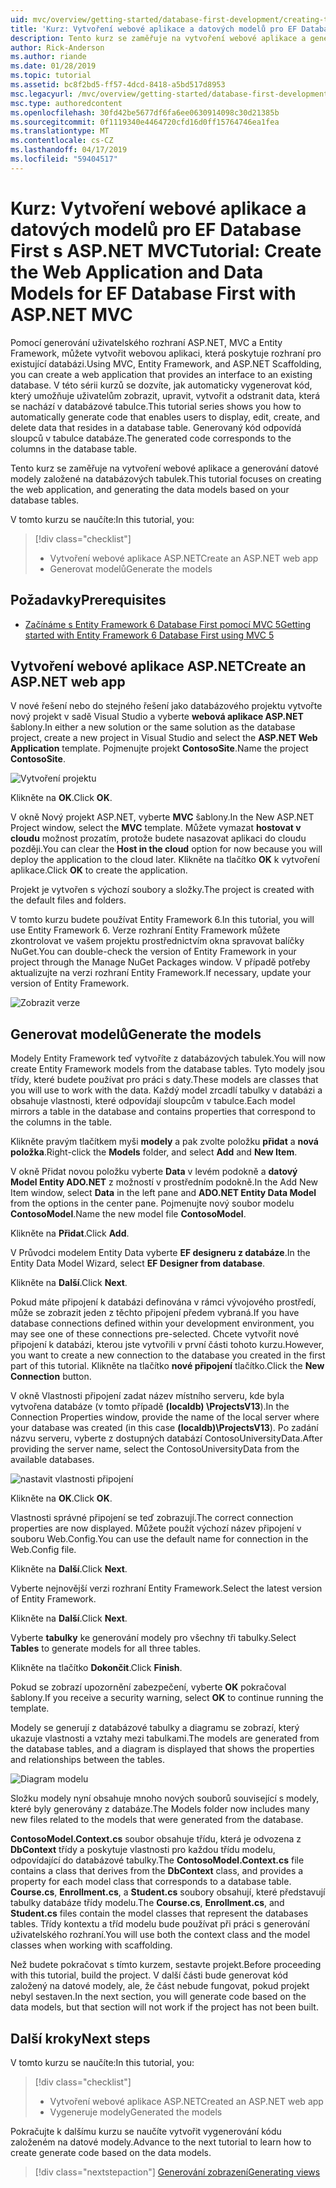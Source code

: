 ```yaml
---
uid: mvc/overview/getting-started/database-first-development/creating-the-web-application
title: 'Kurz: Vytvoření webové aplikace a datových modelů pro EF Database First s ASP.NET MVC'
description: Tento kurz se zaměřuje na vytvoření webové aplikace a generování datové modely založené na databázových tabulek.
author: Rick-Anderson
ms.author: riande
ms.date: 01/28/2019
ms.topic: tutorial
ms.assetid: bc8f2bd5-ff57-4dcd-8418-a5bd517d8953
msc.legacyurl: /mvc/overview/getting-started/database-first-development/creating-the-web-application
msc.type: authoredcontent
ms.openlocfilehash: 30fd42be5677df6fa6ee0630914098c30d21385b
ms.sourcegitcommit: 0f1119340e4464720cfd16d0ff15764746ea1fea
ms.translationtype: MT
ms.contentlocale: cs-CZ
ms.lasthandoff: 04/17/2019
ms.locfileid: "59404517"
---
```

# <a name="tutorial-create-the-web-application-and-data-models-for-ef-database-first-with-aspnet-mvc"></a><span data-ttu-id="66020-103">Kurz: Vytvoření webové aplikace a datových modelů pro EF Database First s ASP.NET MVC</span><span class="sxs-lookup"><span data-stu-id="66020-103">Tutorial: Create the Web Application and Data Models for EF Database First with ASP.NET MVC</span></span>

 <span data-ttu-id="66020-104">Pomocí generování uživatelského rozhraní ASP.NET, MVC a Entity Framework, můžete vytvořit webovou aplikaci, která poskytuje rozhraní pro existující databázi.</span><span class="sxs-lookup"><span data-stu-id="66020-104">Using MVC, Entity Framework, and ASP.NET Scaffolding, you can create a web application that provides an interface to an existing database.</span></span> <span data-ttu-id="66020-105">V této sérii kurzů se dozvíte, jak automaticky vygenerovat kód, který umožňuje uživatelům zobrazit, upravit, vytvořit a odstranit data, která se nachází v databázové tabulce.</span><span class="sxs-lookup"><span data-stu-id="66020-105">This tutorial series shows you how to automatically generate code that enables users to display, edit, create, and delete data that resides in a database table.</span></span> <span data-ttu-id="66020-106">Generovaný kód odpovídá sloupců v tabulce databáze.</span><span class="sxs-lookup"><span data-stu-id="66020-106">The generated code corresponds to the columns in the database table.</span></span>

<span data-ttu-id="66020-107">Tento kurz se zaměřuje na vytvoření webové aplikace a generování datové modely založené na databázových tabulek.</span><span class="sxs-lookup"><span data-stu-id="66020-107">This tutorial focuses on creating the web application, and generating the data models based on your database tables.</span></span>

<span data-ttu-id="66020-108">V tomto kurzu se naučíte:</span><span class="sxs-lookup"><span data-stu-id="66020-108">In this tutorial, you:</span></span>

> [!div class="checklist"]
> * <span data-ttu-id="66020-109">Vytvoření webové aplikace ASP.NET</span><span class="sxs-lookup"><span data-stu-id="66020-109">Create an ASP.NET web app</span></span>
> * <span data-ttu-id="66020-110">Generovat modelů</span><span class="sxs-lookup"><span data-stu-id="66020-110">Generate the models</span></span>

## <a name="prerequisites"></a><span data-ttu-id="66020-111">Požadavky</span><span class="sxs-lookup"><span data-stu-id="66020-111">Prerequisites</span></span>

* [<span data-ttu-id="66020-112">Začínáme s Entity Framework 6 Database First pomocí MVC 5</span><span class="sxs-lookup"><span data-stu-id="66020-112">Getting started with Entity Framework 6 Database First using MVC 5</span></span>](setting-up-database.md)

## <a name="create-an-aspnet-web-app"></a><span data-ttu-id="66020-113">Vytvoření webové aplikace ASP.NET</span><span class="sxs-lookup"><span data-stu-id="66020-113">Create an ASP.NET web app</span></span>

<span data-ttu-id="66020-114">V nové řešení nebo do stejného řešení jako databázového projektu vytvořte nový projekt v sadě Visual Studio a vyberte **webová aplikace ASP.NET** šablony.</span><span class="sxs-lookup"><span data-stu-id="66020-114">In either a new solution or the same solution as the database project, create a new project in Visual Studio and select the **ASP.NET Web Application** template.</span></span> <span data-ttu-id="66020-115">Pojmenujte projekt **ContosoSite**.</span><span class="sxs-lookup"><span data-stu-id="66020-115">Name the project **ContosoSite**.</span></span>

![Vytvoření projektu](creating-the-web-application/_static/image1.png)

<span data-ttu-id="66020-117">Klikněte na **OK**.</span><span class="sxs-lookup"><span data-stu-id="66020-117">Click **OK**.</span></span>

<span data-ttu-id="66020-118">V okně Nový projekt ASP.NET, vyberte **MVC** šablony.</span><span class="sxs-lookup"><span data-stu-id="66020-118">In the New ASP.NET Project window, select the **MVC** template.</span></span> <span data-ttu-id="66020-119">Můžete vymazat **hostovat v cloudu** možnost prozatím, protože budete nasazovat aplikaci do cloudu později.</span><span class="sxs-lookup"><span data-stu-id="66020-119">You can clear the **Host in the cloud** option for now because you will deploy the application to the cloud later.</span></span> <span data-ttu-id="66020-120">Klikněte na tlačítko **OK** k vytvoření aplikace.</span><span class="sxs-lookup"><span data-stu-id="66020-120">Click **OK** to create the application.</span></span>

<span data-ttu-id="66020-121">Projekt je vytvořen s výchozí soubory a složky.</span><span class="sxs-lookup"><span data-stu-id="66020-121">The project is created with the default files and folders.</span></span>

<span data-ttu-id="66020-122">V tomto kurzu budete používat Entity Framework 6.</span><span class="sxs-lookup"><span data-stu-id="66020-122">In this tutorial, you will use Entity Framework 6.</span></span> <span data-ttu-id="66020-123">Verze rozhraní Entity Framework můžete zkontrolovat ve vašem projektu prostřednictvím okna spravovat balíčky NuGet.</span><span class="sxs-lookup"><span data-stu-id="66020-123">You can double-check the version of Entity Framework in your project through the Manage NuGet Packages window.</span></span> <span data-ttu-id="66020-124">V případě potřeby aktualizujte na verzi rozhraní Entity Framework.</span><span class="sxs-lookup"><span data-stu-id="66020-124">If necessary, update your version of Entity Framework.</span></span>

![Zobrazit verze](creating-the-web-application/_static/image3.png)

## <a name="generate-the-models"></a><span data-ttu-id="66020-126">Generovat modelů</span><span class="sxs-lookup"><span data-stu-id="66020-126">Generate the models</span></span>

<span data-ttu-id="66020-127">Modely Entity Framework teď vytvoříte z databázových tabulek.</span><span class="sxs-lookup"><span data-stu-id="66020-127">You will now create Entity Framework models from the database tables.</span></span> <span data-ttu-id="66020-128">Tyto modely jsou třídy, které budete používat pro práci s daty.</span><span class="sxs-lookup"><span data-stu-id="66020-128">These models are classes that you will use to work with the data.</span></span> <span data-ttu-id="66020-129">Každý model zrcadlí tabulky v databázi a obsahuje vlastnosti, které odpovídají sloupcům v tabulce.</span><span class="sxs-lookup"><span data-stu-id="66020-129">Each model mirrors a table in the database and contains properties that correspond to the columns in the table.</span></span>

<span data-ttu-id="66020-130">Klikněte pravým tlačítkem myši **modely** a pak zvolte položku **přidat** a **nová položka**.</span><span class="sxs-lookup"><span data-stu-id="66020-130">Right-click the **Models** folder, and select **Add** and **New Item**.</span></span>

<span data-ttu-id="66020-131">V okně Přidat novou položku vyberte **Data** v levém podokně a **datový Model Entity ADO.NET** z možností v prostředním podokně.</span><span class="sxs-lookup"><span data-stu-id="66020-131">In the Add New Item window, select **Data** in the left pane and **ADO.NET Entity Data Model** from the options in the center pane.</span></span> <span data-ttu-id="66020-132">Pojmenujte nový soubor modelu **ContosoModel**.</span><span class="sxs-lookup"><span data-stu-id="66020-132">Name the new model file **ContosoModel**.</span></span>

<span data-ttu-id="66020-133">Klikněte na **Přidat**.</span><span class="sxs-lookup"><span data-stu-id="66020-133">Click **Add**.</span></span>

<span data-ttu-id="66020-134">V Průvodci modelem Entity Data vyberte **EF designeru z databáze**.</span><span class="sxs-lookup"><span data-stu-id="66020-134">In the Entity Data Model Wizard, select **EF Designer from database**.</span></span>

<span data-ttu-id="66020-135">Klikněte na **Další**.</span><span class="sxs-lookup"><span data-stu-id="66020-135">Click **Next**.</span></span>

<span data-ttu-id="66020-136">Pokud máte připojení k databázi definována v rámci vývojového prostředí, může se zobrazit jeden z těchto připojení předem vybraná.</span><span class="sxs-lookup"><span data-stu-id="66020-136">If you have database connections defined within your development environment, you may see one of these connections pre-selected.</span></span> <span data-ttu-id="66020-137">Chcete vytvořit nové připojení k databázi, kterou jste vytvořili v první části tohoto kurzu.</span><span class="sxs-lookup"><span data-stu-id="66020-137">However, you want to create a new connection to the database you created in the first part of this tutorial.</span></span> <span data-ttu-id="66020-138">Klikněte na tlačítko **nové připojení** tlačítko.</span><span class="sxs-lookup"><span data-stu-id="66020-138">Click the **New Connection** button.</span></span>

<span data-ttu-id="66020-139">V okně Vlastnosti připojení zadat název místního serveru, kde byla vytvořena databáze (v tomto případě **(localdb) \ProjectsV13**).</span><span class="sxs-lookup"><span data-stu-id="66020-139">In the Connection Properties window, provide the name of the local server where your database was created (in this case **(localdb)\ProjectsV13**).</span></span> <span data-ttu-id="66020-140">Po zadání názvu serveru, vyberte z dostupných databází ContosoUniversityData.</span><span class="sxs-lookup"><span data-stu-id="66020-140">After providing the server name, select the ContosoUniversityData from the available databases.</span></span>

![nastavit vlastnosti připojení](creating-the-web-application/_static/image8.png)

<span data-ttu-id="66020-142">Klikněte na **OK**.</span><span class="sxs-lookup"><span data-stu-id="66020-142">Click **OK**.</span></span>

<span data-ttu-id="66020-143">Vlastnosti správné připojení se teď zobrazují.</span><span class="sxs-lookup"><span data-stu-id="66020-143">The correct connection properties are now displayed.</span></span> <span data-ttu-id="66020-144">Můžete použít výchozí název připojení v souboru Web.Config.</span><span class="sxs-lookup"><span data-stu-id="66020-144">You can use the default name for connection in the Web.Config file.</span></span>

<span data-ttu-id="66020-145">Klikněte na **Další**.</span><span class="sxs-lookup"><span data-stu-id="66020-145">Click **Next**.</span></span>

<span data-ttu-id="66020-146">Vyberte nejnovější verzi rozhraní Entity Framework.</span><span class="sxs-lookup"><span data-stu-id="66020-146">Select the latest version of Entity Framework.</span></span>

<span data-ttu-id="66020-147">Klikněte na **Další**.</span><span class="sxs-lookup"><span data-stu-id="66020-147">Click **Next**.</span></span>

<span data-ttu-id="66020-148">Vyberte **tabulky** ke generování modely pro všechny tři tabulky.</span><span class="sxs-lookup"><span data-stu-id="66020-148">Select **Tables** to generate models for all three tables.</span></span>

<span data-ttu-id="66020-149">Klikněte na tlačítko **Dokončit**.</span><span class="sxs-lookup"><span data-stu-id="66020-149">Click **Finish**.</span></span>

<span data-ttu-id="66020-150">Pokud se zobrazí upozornění zabezpečení, vyberte **OK** pokračoval šablony.</span><span class="sxs-lookup"><span data-stu-id="66020-150">If you receive a security warning, select **OK** to continue running the template.</span></span>

<span data-ttu-id="66020-151">Modely se generují z databázové tabulky a diagramu se zobrazí, který ukazuje vlastnosti a vztahy mezi tabulkami.</span><span class="sxs-lookup"><span data-stu-id="66020-151">The models are generated from the database tables, and a diagram is displayed that shows the properties and relationships between the tables.</span></span>

![Diagram modelu](creating-the-web-application/_static/image11.png)

<span data-ttu-id="66020-153">Složku modely nyní obsahuje mnoho nových souborů související s modely, které byly generovány z databáze.</span><span class="sxs-lookup"><span data-stu-id="66020-153">The Models folder now includes many new files related to the models that were generated from the database.</span></span>

<span data-ttu-id="66020-154">**ContosoModel.Context.cs** soubor obsahuje třídu, která je odvozena z **DbContext** třídy a poskytuje vlastnosti pro každou třídu modelu, odpovídající do databázové tabulky.</span><span class="sxs-lookup"><span data-stu-id="66020-154">The **ContosoModel.Context.cs** file contains a class that derives from the **DbContext** class, and provides a property for each model class that corresponds to a database table.</span></span> <span data-ttu-id="66020-155">**Course.cs**, **Enrollment.cs**, a **Student.cs** soubory obsahují, které představují tabulky databáze třídy modelu.</span><span class="sxs-lookup"><span data-stu-id="66020-155">The **Course.cs**, **Enrollment.cs**, and **Student.cs** files contain the model classes that represent the databases tables.</span></span> <span data-ttu-id="66020-156">Třídy kontextu a tříd modelu bude používat při práci s generování uživatelského rozhraní.</span><span class="sxs-lookup"><span data-stu-id="66020-156">You will use both the context class and the model classes when working with scaffolding.</span></span>

<span data-ttu-id="66020-157">Než budete pokračovat s tímto kurzem, sestavte projekt.</span><span class="sxs-lookup"><span data-stu-id="66020-157">Before proceeding with this tutorial, build the project.</span></span> <span data-ttu-id="66020-158">V další části bude generovat kód založený na datové modely, ale, že část nebude fungovat, pokud projekt nebyl sestaven.</span><span class="sxs-lookup"><span data-stu-id="66020-158">In the next section, you will generate code based on the data models, but that section will not work if the project has not been built.</span></span>

## <a name="next-steps"></a><span data-ttu-id="66020-159">Další kroky</span><span class="sxs-lookup"><span data-stu-id="66020-159">Next steps</span></span>

<span data-ttu-id="66020-160">V tomto kurzu se naučíte:</span><span class="sxs-lookup"><span data-stu-id="66020-160">In this tutorial, you:</span></span>

> [!div class="checklist"]
> * <span data-ttu-id="66020-161">Vytvoření webové aplikace ASP.NET</span><span class="sxs-lookup"><span data-stu-id="66020-161">Created an ASP.NET web app</span></span>
> * <span data-ttu-id="66020-162">Vygeneruje modely</span><span class="sxs-lookup"><span data-stu-id="66020-162">Generated the models</span></span>

<span data-ttu-id="66020-163">Pokračujte k dalšímu kurzu se naučíte vytvořit vygenerování kódu založeném na datové modely.</span><span class="sxs-lookup"><span data-stu-id="66020-163">Advance to the next tutorial to learn how to create generate code based on the data models.</span></span>
> [!div class="nextstepaction"]
> [<span data-ttu-id="66020-164">Generování zobrazení</span><span class="sxs-lookup"><span data-stu-id="66020-164">Generating views</span></span>](generating-views.md)
